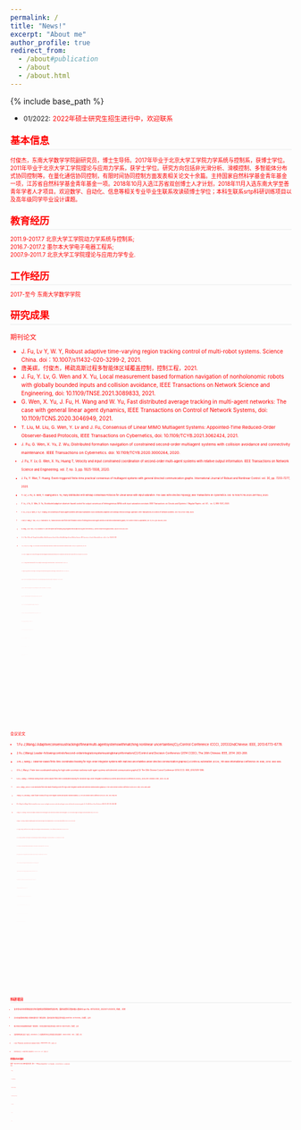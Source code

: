 ```yaml
---
permalink: /
title: "News!"
excerpt: "About me"
author_profile: true
redirect_from: 
  - /about#publication
  - /about
  - /about.html
---
```

<style>
.page__content p {
    margin: 0 0 0em;
}
p{
    /*margin: 0;*/
    /*padding: -30;*/
    /*line-height: 15px;*/
}
a{
	color:#7c1313;
}
ul{
    /*margin: 0;*/
    /*padding: -30;*/
    line-height: 15px;
    margin-block-start: 0em;
    margin-block-end: 0em;
}
ul li, ol li {
    margin-bottom: 0.em;
}
h1, h2, h3, h4, h5, h6 {
	padding-bottom: 0.2em;
	margin: 1em 0 0.5em;
	border-bottom: 2px solid #f2f3f3;
}
</style>
{% include base_path %} 
* <small>01/2022:</small> <small style="color:red">2022年硕士研究生招生进行中，欢迎联系
<h2 id="biography"> 基本信息</h2>  

<small> 付俊杰，东南大学数学学院副研究员，博士生导师。2017年毕业于北京大学工学院力学系统与控制系，获博士学位。2011年毕业于北京大学工学院理论与应用力学系，获学士学位。研究方向包括非光滑分析、滑模控制、多智能体分布式协同控制等。在量化通信协同控制，有限时间协同控制方面发表相关论文十余篇。主持国家自然科学基金青年基金一项，江苏省自然科学基金青年基金一项。2018年10月入选江苏省双创博士人才计划，2018年11月入选东南大学至善青年学者人才项目。欢迎数学、自动化、信息等相关专业毕业生联系攻读硕博士学位；本科生联系srtp科研训练项目以及高年级同学毕业设计课题。</small>

<h2 id="education"> 教育经历</h2>  
<small>2011.9-2017.7 北京大学工学院动力学系统与控制系;</small> <br>
<small>2016.7-2017.2 墨尔本大学电子电器工程系;</small> <br>
<small>2007.9-2011.7 北京大学工学院理论与应用力学专业.</small> 

<h2 id="experience">工作经历</h2> 
<small>2017-至今 东南大学数学学院</small> 


<h2 id="publication">研究成果</h2> 

期刊论文

* <small>J. Fu, Lv Y, W. Y, Robust adaptive time-varying region tracking control of multi-robot systems. Science China. doi：10.1007/s11432-020-3299-2, 2021.</small>
* <small>唐美祺，付俊杰，稀疏高斯过程多智能体区域覆盖控制，控制工程，2021.</small>
* <small>J. Fu, Y. Lv, G. Wen and X. Yu, Local measurement based formation navigation of nonholonomic robots with globally bounded inputs and collision avoidance, IEEE Transactions on Network Science and Engineering, doi: 10.1109/TNSE.2021.3089833, 2021.</small>
* <small>G. Wen, X. Yu, J. Fu, H. Wang and W. Yu, Fast distributed average tracking in multi-agent networks: The case with general linear agent dynamics, IEEE Transactions on Control of Network Systems, doi: 10.1109/TCNS.2020.3046949, 2021.
* <small>T. Liu, M. Liu, G. Wen, Y. Lv and J. Fu, Consensus of Linear MIMO Multiagent Systems: Appointed-Time Reduced-Order Observer-Based Protocols,  IEEE Transactions on Cybernetics, doi: 10.1109/TCYB.2021.3062424, 2021.
* <small>J. Fu, G. Wen, X. Yu, Z. Wu, Distributed formation navigation of constrained second-order multiagent systems with collision avoidance and connectivity maintenance. IEEE Transactions on Cybernetics. doi: 10.1109/TCYB.2020.3000264, 2020.
* <small>J. Fu, Y. Lv, G. Wen, X. Yu, Huang  T,  Velocity and input constrained coordination of second-order multi-agent systems with relative output information. IEEE Transactions on Network Science and Engineering. vol. 7, no. 3, pp. 1925-1938, 2020.
* <small>J. Fu, Y. Wan, T. Huang. Event-triggered finite-time practical consensus of multiagent systems with general directed communication graphs. International Journal of Robust and Nonlinear Control. vol. 30, pp. 7255-7277, 2020.
* <small>Y. Lv, J. Fu, G. Wen, T. Huang and X. Yu, Fully Distributed Anti-Windup Consensus Protocols for Linear MASs With Input Saturation: The Case With Directed Topology, IEEE Transactions on Cybernetics. Doi: 10.1109/TCYB.2020.2977554, 2020.
* <small>Y. Lv, J. Fu, G. Wen, X. Yu, Distributed adaptive observer-based control for output consensus of heterogeneous MASs with input saturation constrain.  IEEE Transactions on Circuits and Systems I: Regular Papers. vol. 67， no. 3, 995-1007, 2020.
* <small>Y. Lv, J. Fu, G. Wen, X. Yu, T. Huang. On Consensus of Multi-agent Systems with Input Saturation: Fully Distributed Adaptive Anti-windup Protocol Design Approach. IEEE Transactions on Control of Network Systems. vol.7 no.3  1127-1139, 2020.
* <small>F. Mei, H. Wang, Y. Yao, J. Fu, X. Yuan and W. Yu, "Robust second-order finite-time formation control of heterogeneous multi-agent systems on directed communication graphs," IET Control Theory & Applications, vol. 14, no. 6, pp. 816-823, 2020.
* <small>W. Zhang, J. Qin, F. Mei, J. Fu, B. Dai and W. Yu. Short-term power load forecasting using integrated methods based on long short-term memory[J]. Science China(Technological Sciences),  063(004):P.614-624, 2020.
* <small>J. Fu, Y. Wan, G. Wen and T. Huang. Distributed Robust Global Containment Control of Second-Order Multi-Agent Systems With Input Saturation. IEEE Transactions on Control of Networked Systems. vol.6, no. 4, pp. 1426-1437, 2019.
* <small>J. Fu , G. Wen, W. Yu, T. Huang, X. Yu,  Second-order consensus with both input and velocity constraints. IEEE Transactions on Industrial Electronics.  vol. 66, no. 10, pp. 7946-7955, Oct. 2019.
* <small>J. Fu, G. Wen, T. Huang and Z. Duan. Consensus of multi-agent systems with heterogeneous asymmetrical input saturation levels. IEEE Transactions on Circuits and Systems II: Express Briefs. vol. 66, no. 6, pp. 1053-1057, June. 2019. 
* <small>J. Fu, Y. Lv, T. Huang. Distributed anti-windup approach for consensus tracking for second-order multi-agent systems with input saturation [J]. Systems and Control Letters, vol. 130, pp. 1-6, 2019.
* <small>J. Fu, Q. Wang and J. Wang. Robust finite-time consensus tracking for second-order multi-agent systems with input saturation under general directed communication graphs [J]. International Journal of Control. vol. 92, no. 8, 1785-1795, 2019.
* <small>H. Hong, W. Yu, J.Fu, X.Yu X. A novel class of distributed protocols for fixed-time consensus of second-order nonlinear and disturbed multi-agent systems. IEEE Transactions on Network Science and Engineering. vol. 6, no. 4, 760-772, October 2019
* <small>H. Hong, W. Yu, J. Fu, X. Yu. Finite-time connectivity-preserving consensus for second-order nonlinear multi-agent systems [J]. IEEE Transactions on Control of Network Systems. vol. 6, no. 1, pp. 236-248, March 2019.
* <small>T. Fang, W. Yu, J. Fu, W.Gu, J. Gu. Distributed  optimization of multi-agent systems subject to inequality constraints. IEEE Transactions on Cybernetics . doi:10.1109/TCYB.2019.2927725
* <small>Y. Yao, F. Tian, F. Mei, J. Fu, B. Dai, W. Yu. "Dynamical economic dispatch using distributed barrier function-based optimization algorithm." Science China(Technological Sciences) 12, 2019.
* <small>J. Fu, G. Wen, W. Yu, T. Huang and J. Cao, Exponential consensus of multi-agent systems with Lipschitz nonlinearities using sampled-data information, IEEE Transactions on Circuits and Systems I: Regular Papers, vol. 65, no. 12, pp. 4363-4375, 2018.
* <small>Q. Wang, J. Fu and J. Wang. Cooperative tracking for high-order nonlinear multi-agent systems via adaptive control [J]. IET control theory and applications, 12(11): 1592-1600, 2018.
* <small>J. Fu, G. Wen, W. Yu and Z. Ding. Finite-time consensus for second-order multi-agent systems with input saturation [J]. IEEE Transactions on Circuits and Systems II: Express Briefs, vol. 65, no. 11, pp. 1758-1762, 2017.
* <small>J. Fu, J. Wang and Z. Li. Leader-following control of perturbed second-order integrator systems with binary relative information [J]. International Journal of Systems Science, 48(3): 485-493, 2017.
* <small>J. Fuang J. Wang. Finite-time consensus for multi-agent systems with globally bounded convergence time under directed communication graphs [J]. International Journal of Control, 90(9): 1807-1817, 2017.
* <small>Q. Wang, J. Fu, and J. Wang Fully distributed containment control of high-order multi-agent systems with nonlinear dynamics [J]. Systems & Control Letters, vol. 99, pp. 33-39, 2017.
* <small>J. Fu, and J. Wang. Observer-based finite-time coordinated tracking for general linear multi-agent systems. Automatica, vol. 66, pp. 231-237, 2016.
* <small>J. Fu and J. Wang. Fixed-time coordinated tracking for second-order multi-agent systems with bounded input uncertainties [J]. Systems and Control Letters, vol. 93, pp. 1-12, 2016.
* <small>J.Fu and J. Wang. Robust finite-time containment control for high-order multi-agent systems with matched uncertainties under directed communication graphs [J]. International Journal of Control, 89(6): 1137-1151, 2016.
* <small>J. Fuang J. Wang. Robust finite-time containment control of general linear multi-agent systems under directed communication graphs. Journal of the Franklin Institute, 353(12): 2670-2689, 2016.
* <small>J. Fu and J. Wang. Adaptive motion coordination of passive systems under quantization effect [J]. International Journal of Robust and Nonlinear Control, 25(11): 1638-1653, 2015.
* <small>J. Fu ang J. Wang. Output consensus of heterogeneous linear systems with quantized information [J]. Journal of the Franklin Institute, 351(3): 1400-1418, 2014.
* <small>J. Fu ang J. Wang. Adaptive consensus tracking of high-order nonlinear multi-agent systems with directed communication graphs [J]. International Journal of Control, Automation and Systems, 12(5): 919-929, 2014.
* <small>J. Fu and J. Wang. Adaptive coordinated tracking of multi-agent systems with quantized information [J]. Systems and Control Letters, vol. 74, pp. 115-125, 2014.

会议论文

* <small>1.Fu J,WangJ.Adaptiveconsensustrackingoflinearmulti-agentsystemswithmatching nonlinear uncertainties[C]//Control Conference (CCC), 201332ndChinese. IEEE, 2013:6773-6778.
* <small>2.Fu J,WangJ.Leader-followingcontrolofsecond-orderintegratorsystemsusingbinaryinformation[C]//Control and Decision Conference (2014 CCDC), The 26th Chinese. IEEE, 2014: 263-268.
* <small>3.Fu J, Wang J. Observer-based finite-time coordinated tracking for high-order integrator systems with matched uncertainties under directed communication graphs[C]//Control & Automation (ICCA), 11th IEEE International Conference on. IEEE, 2014: 880-885.
* <small>4.Fu J, Wang J. Finite-time coordinated tracking for high-order uncertain nonlinear multi-agent systems with directed communication graphs[C]// The 33th Chinese Control Conference (2014 CCC). IEEE, 2014:1081-1086.
* <small>5.Fu J, Wang J. Terminal sliding mode control based finite-time coordinated tracking for disturbed high-order integrator systems[C]//Control and Decision Conference (CCDC), 2015 27th Chinese. IEEE, 2015: 44-49.
* <small>6.Fu J, Wang J, and Li Z. Fully distributed finite-time leader-following control for high-order integrator systems with directed communication graphs[C]// The 34th Chinese Control Conference (2015 CCC). IEEE, 2015: 6912-6917
* <small>7.Wang Q, Fu J, and Wang J. Leader-follower consensus for high-order integrator systems with lipschitz nonlinear dynamics [C]// The 34th Chinese Control Conference (2015 CCC). IEEE, 2015: 7096-7101.
* <small>8.Fu J, Wang Q, and Wang J. Global saturated finite-time consensus tracking for uncertain second-order multi-agent systems with directed communication graphs [C]// The 35th Chinese Control Conference (2016 CCC). IEEE, 2016: 7684-7689.
* <small>9.Wang Q, Fu J, and Wang J. Observer-based adaptive containment control for multi-agent systems with nonlinear dynamics under directed graphs. [C]// The 12th World Congress on Intelligent Control and Automation. IEEE, 2016: 360-365.
* <small>10.Wang Q, Fu J, and Wang J. Cooperative tracking for high-order Lipschitz nonlinear multi-agent systems via adaptive control [C]// The 35th Chinese Control Conference (2016 CCC). IEEE, 2016: 7961-7966.
* <small>11.Fu J, Wang Q, and Wang J. Robust finite-time consensus tracking for second-order multi-agent systems with reduced communication [C]// The 55th Conference on Decision and Control (CDC). IEEE, 2016: 6086-6091.
* <small>12.Fu J, Tan Y and Wang J. Output feedback consensus tracking for second-order nonlinear multi-agent systems with directed communication graphs[C]//Control and Decision Conference (CCDC), 2017 29th Chinese. IEEE, 2017. (Accepted)
* <small>13.Fu J. Tan Y, Wang J, Wen G. Sampled-data leader-following rendezvous with input saturation[C]// Control & Automation (ICCA), 14th IEEE International Conference on. IEEE, 2017. (Accepted)
* <small>14.Xiaoli Li, Ying Tan, Junjie Fu, Iven Mareels. On V-Shaped Flight Formation of Bird Flocks with Visual Communication Constraints. Control & Automation (ICCA), 14th IEEE International Conference on. IEEE, 2017. (Accepted)
* <small>15.Fu J. Wen G, Yu W. Consensus tracking of second-order multi-agent systems with input saturation under sampled-data communication [C]// The 2017 Chinese Automation Congress. IEEE, 2017.
* <small>16.Hong, Huifen, Wenwu Yu, Guanghui Wen, and Junjie Fu. Robust consensus tracking for heterogeneous linear multi-agent systems with disturbances. In2017 11th Asian Control Conference (ASCC), pp. 729-734. IEEE, 2017.
* <small>17.Fu, Junjie, and Guanghui Wen. Sampled-data consensus of Lipschitz nonlinear multi-agent systems under directed communication graphs.2018 33rd Youth Academic Annual Conference of Chinese Association of Automation (YAC). IEEE, 2018.
* <small>18.Fu, Junjie, and Jinzhi Wang. Robust Global Finite-time Attitude Coordination for Multiple Spacecraft.2018 37th Chinese Control Conference (CCC). IEEE, 2018.
* <small>19.Fu, Junjie, Tingwen Huang, and Guanghui Wen. Global Leader-following Control of Multiple Non-holonomic Mobile Robots With Input Saturation. In2018 15th International Conference on Control, Automation, Robotics and Vision (ICARCV), pp. 862-867. IEEE, 2018.
* <small>20.Lv, Yuezu, Zhou, Jialing, Fu, Junjie ,Wen, Guanghui, Huang, Tingwen. Consensus of multiple lur'e systems for directed communication graphs with distributed adaptive relative output feedback protocol. Proceedings of the IEEE International Conference on Industrial Technology, pp. 1430-1435, 2019.
* <small>21.Lv, Yueze, Fu Junjie, Zhou Jialing, Wen Guanghui, and Yu Xinghuo. Distributed adaptive anti-windup consensus tracking of networked systems with switching topologies. In2019 IEEE 28th International Symposium on Industrial Electronics (ISIE), pp. 1793-1798. IEEE, 2019.
* <small>22.Fang, Xiao, Junjie Fu, and Yuezu Lv. Containment of Linear Multi-Agent Systems with Reduced-Order Protocols Over Signed Graphs. In2019 China-Qatar International Workshop on Artificial Intelligence and Applications to Intelligent Manufacturing (AIAIM), pp. 6-10. IEEE, 2019.
* <small>23.Zhao, Dan, and Junjie Fu. Observer-Based Adaptive Fault-Tolerant Consensus Tracking of Multi-Agent Systems. In2019 China-Qatar International Workshop on Artificial Intelligence and Applications to Intelligent Manufacturing (AIAIM), pp. 30-35. IEEE, 2019.
* <small>24.Fu, Junjie, Yuezu Lv, Jialing Zhou, and Guanghui Wen. Consensus Tracking of Second-order Multi-agent Systems With Input Saturation Under General Directed Communication Graph. In2019 IEEE 28th International Symposium on Industrial Electronics (ISIE), pp. 1787-1792. IEEE, 2019.
* <small>25.Fu, Junjie, Guanghui Wen, Yuezu Lv, and Tingwen Huang. Barrier Function Based Consensus of High-Order Nonlinear Multi-agent Systems with State Constraints. InInternational Conference on Neural Information Processing, pp. 492-503. Springer, Cham, 2019.
* <small>26.Yuezu Lv, Jialing Zhou, Guanghui Wen, Junjie Fu, Xinghuo Yu, Tingwen Huang, Adaptive Attack-Free Output-Feedback Consensus Protocol for Nonlinear MASs, ICCA, 2020.
* <small>27.Zhongjing Luo, Jiahui Yu, Junjie Fu and Zhaohui Liu, Bayesian network based Ant Colony Optimization algorithm for USV path planning in a dynamic environment, ICCSS, 2020.
* <small>28.Guanghui Wen, Yuezu Lv, Jialing Zhou and Junjie Fu, Sufficient and Necessary Condition for Resilient Consensus under Time-varying Topologies. ICCSS, 2020.
* <small>29.Hu Y, Fu J and Lv Y. "A Class of Optimal Control Problem for Stochastic Discrete-Time Systems with Average Reward Reinforcement Learning." In 2021 4th IEEE International Conference on Industrial Cyber-Physical Systems (ICPS), pp. 829-834. IEEE, 2021.
* <small>30. Tang M and Fu J. "Nonparametric Adaptive Trajectory Tracking Control of Uncertain Euler-Lagrange Systems." In 2021 4th IEEE International Conference on Industrial Cyber-Physical Systems (ICPS), pp. 852-857. IEEE, 2021.

<h2 id="project">科研项目</h2> 

* <small>复杂多自主体系统高效分布式避障协同控制研究及应用，国家自然科学基金面上基金(Grant No. 61722303), 2022/01-2025/12, 在研，主持
* <small>复杂多智能体系统输入饱和有限时间一致性控制，国家自然科学基金青年基金(Grant No. 61722303), 已结题，主持
* <small>输入饱和复杂多智能体系统采样一致性控制，江苏省自然科学基金青年基金 (Grant No. BK20170695), 已结题，主持
* <small>装备预研教育部联合基金一般项目，6141A020223，无人集群系统分布式自主协同通信与控制关键技术，2018/01-2019/12，100万，已结题，参与
* <small>中船重工716所横向课题，面向协同的水面无人艇智能航行技术研究，2018/09-2019/10，68万，已结题，参与
* <small>国防科技创新特区项目，XXX的数学理论分析与高效处理技术，2019/09-2021/09，200万，已结题，参与
	
<h2 id="service">荣誉及社会兼职</h2>  
 荣誉
* <small>2020 IEEE ICCSS Zadeh最佳论文奖（排4）
* <small>2018东南大学至善青年学者
* <small>2018江苏省双创博士
* <small>2017北京大学优秀博士论文
* <small>2016亚洲控制期刊杰出审稿人
 
社会兼职
* <small>IEEE 会员
* <small>IEEE 工业应用电子学会会员
* <small>中国指挥控制学会复杂网络专委会委员
* <small>中国自动化会控制理论专业委员会多自主体控制分委员会
* <small>中国工业与应用数学学会会员
* <small>江苏省自动化学会会员
* <small>江苏省运筹学会会员


 














































